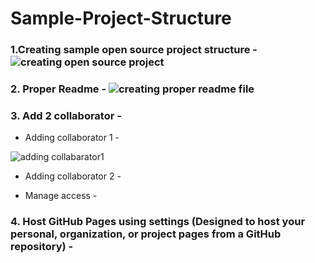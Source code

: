 # Sample-Project-Structure

### 1.Creating sample open source project structure -![creating open source project](https://user-images.githubusercontent.com/92079088/196068562-80e45315-4390-4ed6-bceb-7d4278b9c3a8.png) 

### 2. Proper Readme - ![creating proper readme file](https://user-images.githubusercontent.com/92079088/196069389-161b28f8-3b99-4f19-b68b-8d95d220f979.png)


### 3. Add 2 collaborator - 

 * Adding collaborator 1 -
 
 ![adding collabarator1](https://user-images.githubusercontent.com/92079088/196069373-253ed03d-d5a0-4782-b0ef-8d61a7a2ced7.png)
 
 * Adding collaborator 2 -
 
 * Manage access -


### 4. Host GitHub Pages using settings (Designed to host your personal, organization, or project pages from a GitHub repository) - 

